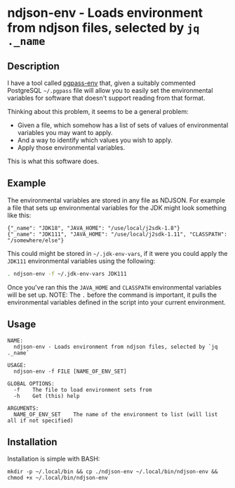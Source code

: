 # ndjson-env - Loads environment from ndjson files, selected by `jq ._name`

## Description

I have a tool called [pgpass-env](https://github.com/forbesmyester/psql-tools#pgpass-env) that, given a suitably commented PostgreSQL `~/.pgpass` file will allow you to easily set the environmental variables for software that doesn't support reading from that format.

Thinking about this problem, it seems to be a general problem:

 * Given a file, which somehow has a list of sets of values of environmental variables you may want to apply.
 * And a way to identify which values you wish to apply.
 * Apply those environmental variables.

This is what this software does.

## Example

The environmental variables are stored in any file as NDJSON. For example a file that sets up environmental variables for the JDK might look something like this:


    {"_name": "JDK18", "JAVA_HOME": "/use/local/j2sdk-1.8"}
    {"_name": "JDK111", "JAVA_HOME": "/use/local/j2sdk-1.11", "CLASSPATH": "/somewhere/else"}

This could might be stored in `~/.jdk-env-vars`, if it were you could apply the `JDK111` environmental variables using the following:

```bash
. ndjson-env -f ~/.jdk-env-vars JDK111
```

Once you've ran this the `JAVA_HOME` and `CLASSPATH` environmental variables will be set up. NOTE: The `.` before the command is important, it pulls the environmental variables defined in the script into your current environment.

## Usage


    NAME:
      ndjson-env - Loads environment from ndjson files, selected by `jq ._name`
    
    USAGE:
      ndjson-env -f FILE [NAME_OF_ENV_SET]
    
    GLOBAL OPTIONS:
      -f    The file to load environment sets from
      -h    Get (this) help
    
    ARGUMENTS:
      NAME_OF_ENV_SET    The name of the environment to list (will list all if not specified)

## Installation

Installation is simple with BASH:

```shell
mkdir -p ~/.local/bin && cp ./ndjson-env ~/.local/bin/ndjson-env && chmod +x ~/.local/bin/ndjson-env
```

